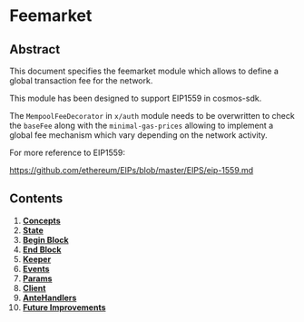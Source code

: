 <!--
order: 0
title: Feemarket Overview
parent:
  title: "feemarket"
-->

# Feemarket

## Abstract

This document specifies the feemarket module which allows to define a global transaction fee for the network.

This module has been designed to support EIP1559 in cosmos-sdk.

The `MempoolFeeDecorator` in `x/auth` module needs to be overwritten
to check the `baseFee` along with the `minimal-gas-prices` allowing
to implement a global fee mechanism which vary depending on the network activity.

For more reference to EIP1559:

<https://github.com/ethereum/EIPs/blob/master/EIPS/eip-1559.md>

## Contents

1. **[Concepts](01_concepts.md)**
2. **[State](02_state.md)**
3. **[Begin Block](03_begin_block.md)**
4. **[End Block](04_end_block.md)**
5. **[Keeper](05_keeper.md)**
6. **[Events](06_events.md)**
7. **[Params](07_params.md)**
8. **[Client](08_client.md)**
9. **[AnteHandlers](09_antehandlers.md)**
10. **[Future Improvements](10_future_improvements.md)**
